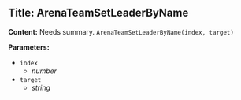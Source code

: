 ## Title: ArenaTeamSetLeaderByName

**Content:**
Needs summary.
`ArenaTeamSetLeaderByName(index, target)`

**Parameters:**
- `index`
  - *number*
- `target`
  - *string*
